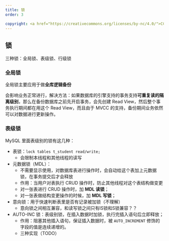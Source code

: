 ```yaml
---
title: 锁
order: 3

copyright: <a href="https://creativecommons.org/licenses/by-nc/4.0/">CC BY-NC 4.0协议</a>
---
```




## 锁

三种锁：全局锁、表级锁、行级锁

### 全局锁

全局锁主要应用于做**全库逻辑备份**

会影响业务正常进行，解决方法：如果数据库的引擎支持的事务支持**可重复读的隔离级别**，那么在备份数据库之前先开启事务，会先创建 Read View，然后整个事务执行期间都在用这个 Read View，而且由于 MVCC 的支持，备份期间业务依然可以对数据进行更新操作。

### 表级锁

MySQL 里面表级别的锁有这几种：

- 表锁：`lock tables t_student read/write;`
  - 会限制本线程和其他线程的读写
- 元数据锁（MDL）：
  - 不需要显示使用，对数据库表进行操作时，会自动给这个表加上元数据锁，在事务提交后才会释放
  - 作用：当用户对表执行 CRUD 操作时，防止其他线程对这个表结构做变更
  - 对一张表进行 CRUD 操作时，加 **MDL 读锁**；
  - 对一张表做结构变更操作的时候，加 **MDL 写锁**；
- 意向锁：用于快速判断表里是否有记录被加锁（不理解）
  - 意向锁之间相互兼容，和读写锁之间只有IS锁和S锁兼容？？
- AUTO-INC 锁：表级别锁，在插入数据时加锁，执行完插入语句后立即释放；
  - 作用：阻塞其他插入语句，保证插入数据时，被 `AUTO_INCREMENT` 修饰的字段的值是连续递增的。
  - 三种实现（TODO）